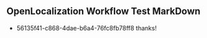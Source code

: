 ## OpenLocalization Workflow Test MarkDown

* 56135f41-c868-4dae-b6a4-76fc8fb78ff8 
thanks!



<!--HONumber=Feb16_HO3-->
